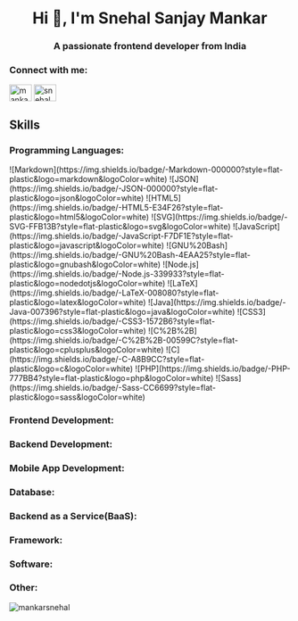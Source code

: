 <h1 align="center">Hi 👋, I'm Snehal Sanjay Mankar</h1>
<h3 align="center">A passionate frontend developer from India</h3>

<h3 align="left">Connect with me:</h3>
<p align="left">
<a href="https://linkedin.com/in/mankar-snehal" target="blank"><img align="center" src="https://raw.githubusercontent.com/rahuldkjain/github-profile-readme-generator/master/src/images/icons/Social/linked-in-alt.svg" alt="mankar-snehal" height="30" width="40" /></a>
<a href="https://codesandbox.com/snehalmankar" target="blank"><img align="center" src="https://raw.githubusercontent.com/rahuldkjain/github-profile-readme-generator/master/src/images/icons/Social/codesandbox.svg" alt="snehalmankar" height="30" width="40" /></a>
</p>

## Skills

<h3 align="left">Programming Languages:</h3>
<p align="left"> 
![Markdown](https://img.shields.io/badge/-Markdown-000000?style=flat-plastic&logo=markdown&logoColor=white)
![JSON](https://img.shields.io/badge/-JSON-000000?style=flat-plastic&logo=json&logoColor=white)
![HTML5](https://img.shields.io/badge/-HTML5-E34F26?style=flat-plastic&logo=html5&logoColor=white)
![SVG](https://img.shields.io/badge/-SVG-FFB13B?style=flat-plastic&logo=svg&logoColor=white)
![JavaScript](https://img.shields.io/badge/-JavaScript-F7DF1E?style=flat-plastic&logo=javascript&logoColor=white)
![GNU%20Bash](https://img.shields.io/badge/-GNU%20Bash-4EAA25?style=flat-plastic&logo=gnubash&logoColor=white)
![Node.js](https://img.shields.io/badge/-Node.js-339933?style=flat-plastic&logo=nodedotjs&logoColor=white)
![LaTeX](https://img.shields.io/badge/-LaTeX-008080?style=flat-plastic&logo=latex&logoColor=white)
![Java](https://img.shields.io/badge/-Java-007396?style=flat-plastic&logo=java&logoColor=white)
![CSS3](https://img.shields.io/badge/-CSS3-1572B6?style=flat-plastic&logo=css3&logoColor=white)
![C%2B%2B](https://img.shields.io/badge/-C%2B%2B-00599C?style=flat-plastic&logo=cplusplus&logoColor=white)
![C](https://img.shields.io/badge/-C-A8B9CC?style=flat-plastic&logo=c&logoColor=white)
![PHP](https://img.shields.io/badge/-PHP-777BB4?style=flat-plastic&logo=php&logoColor=white)
![Sass](https://img.shields.io/badge/-Sass-CC6699?style=flat-plastic&logo=sass&logoColor=white)
</p>


<h3 align="left">Frontend Development:</h3>
<p align="left"> 

</p>

<h3 align="left">Backend Development:</h3>
<p align="left"> 

</p>


<h3 align="left">Mobile App Development:</h3>
<p align="left"> 

</p>

<h3 align="left"AI/ML:</h3>
<p align="left"> 

</p>


<h3 align="left">Database:</h3>
<p align="left"> 

</p>


<h3 align="left">Backend as a Service(BaaS):</h3>
<p align="left"> 

</p>

<h3 align="left">Framework:</h3>
<p align="left"> 

</p>

<h3 align="left">Software:</h3>
<p align="left"> 

</p>

<h3 align="left">Other:</h3>
<p align="left"> 

</p>


<p><img align="center" src="https://github-readme-stats.vercel.app/api/top-langs?username=mankarsnehal&show_icons=true&locale=en&layout=compact" alt="mankarsnehal" /></p>

